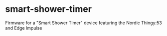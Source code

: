# smart-shower-timer
Firmware for a "Smart Shower Timer" device featuring the Nordic Thingy:53 and Edge Impulse
